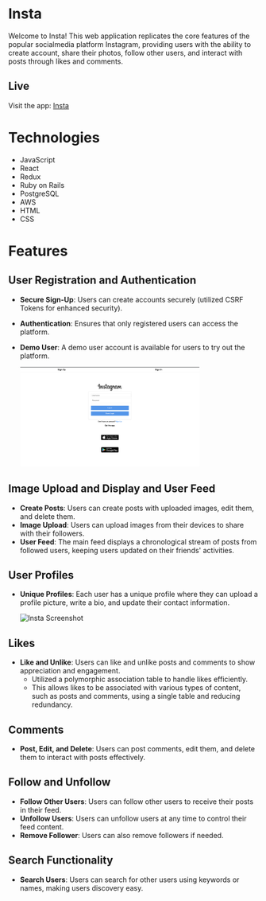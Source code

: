 # Insta
Welcome to Insta! This web application replicates the core features of the popular socialmedia platform Instagram, providing users with the ability to create account, share their photos, follow other users, and interact with posts through likes and comments.

## Live 
Visit the app: [Insta](https://insta-hosting.onrender.com)

# Technologies
* JavaScript
* React
* Redux
* Ruby on Rails
* PostgreSQL
* AWS
* HTML
* CSS

# Features
## User Registration and Authentication
- **Secure Sign-Up**: Users can create accounts securely (utilized CSRF Tokens for enhanced security).
- **Authentication**: Ensures that only registered users can access the platform.
- **Demo User**: A demo user account is available for users to try out the platform.

    <img src="screenshots/signin.png" height="200">

## Image Upload and Display and User Feed
- **Create Posts**: Users can create posts with uploaded images, edit them, and delete them.
- **Image Upload**: Users can upload images from their devices to share with their followers.
- **User Feed**: The main feed displays a chronological stream of posts from followed users, keeping users updated on their friends' activities.

## User Profiles
- **Unique Profiles**: Each user has a unique profile where they can upload a profile picture, write a bio, and update their contact information.

  ![Insta Screenshot](screenshots/profile.png)

## Likes
- **Like and Unlike**: Users can like and unlike posts and comments to show appreciation and engagement.
  - Utilized a polymorphic association table to handle likes efficiently.
  - This allows likes to be associated with various types of content, such as posts and comments, using a single table and reducing redundancy.

## Comments
- **Post, Edit, and Delete**: Users can post comments, edit them, and delete them to interact with posts effectively.

## Follow and Unfollow
- **Follow Other Users**: Users can follow other users to receive their posts in their feed.
- **Unfollow Users**: Users can unfollow users at any time to control their feed content.
- **Remove Follower**: Users can also remove followers if needed.
  
## Search Functionality
- **Search Users**: Users can search for other users using keywords or names, making users discovery easy.

